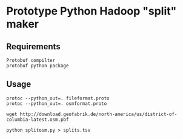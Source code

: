# Prototype Python Hadoop "split" maker 

## Requirements 

    Protobuf compilter 
    protobuf python package 


## Usage 

    protoc --python_out=. fileformat.proto
    protoc --python_out=. osmformat.proto 

    wget http://download.geofabrik.de/north-america/us/district-of-columbia-latest.osm.pbf

    python splitosm.py > splits.tsv
    


